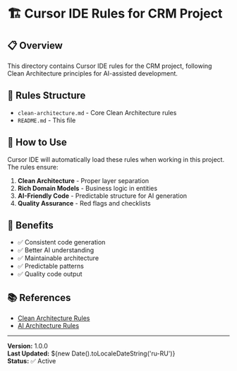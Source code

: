 # 🏗️ Cursor IDE Rules for CRM Project

## 📋 **Overview**

This directory contains Cursor IDE rules for the CRM project, following Clean Architecture principles for AI-assisted development.

## 📁 **Rules Structure**

- `clean-architecture.md` - Core Clean Architecture rules
- `README.md` - This file

## 🎯 **How to Use**

Cursor IDE will automatically load these rules when working in this project. The rules ensure:

1. **Clean Architecture** - Proper layer separation
2. **Rich Domain Models** - Business logic in entities
3. **AI-Friendly Code** - Predictable structure for AI generation
4. **Quality Assurance** - Red flags and checklists

## 🚀 **Benefits**

- ✅ Consistent code generation
- ✅ Better AI understanding
- ✅ Maintainable architecture
- ✅ Predictable patterns
- ✅ Quality code output

## 📚 **References**

- [Clean Architecture Rules](./clean-architecture.md)
- [AI Architecture Rules](../AI_ARCHITECTURE_RULES.md)

---

**Version:** 1.0.0  
**Last Updated:** ${new Date().toLocaleDateString('ru-RU')}  
**Status:** ✅ Active
